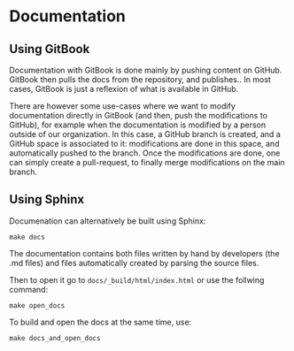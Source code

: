 # Documentation

## Using GitBook

Documentation with GitBook is done mainly by pushing content on GitHub. GitBook then pulls the docs from the repository, and publishes.. In most cases, GitBook is just a reflexion of what is available in GitHub.

There are however some use-cases where we want to modify documentation directly in GitBook (and then, push the modifications to GitHub), for example when the documentation is modified by a person outside of our organization. In this case, a GitHub branch is created, and a GitHub space is associated to it: modifications are done in this space, and automatically pushed to the branch. Once the modifications are done, one can simply create a pull-request, to finally merge modifications on the main branch.

## Using Sphinx

Documenation can alternatively be built using Sphinx:

```shell
make docs
```

The documentation contains both files written by hand by developers (the .md files) and files automatically created by parsing the source files.

Then to open it go to `docs/_build/html/index.html` or use the follwing command:

```shell
make open_docs
```

To build and open the docs at the same time, use:

```shell
make docs_and_open_docs
```
